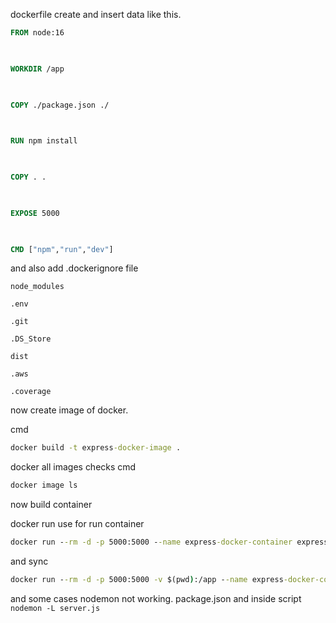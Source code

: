 
dockerfile create and insert data like this.

```dockerfile
FROM node:16

  

WORKDIR /app

  

COPY ./package.json ./

  

RUN npm install

  

COPY . .

  

EXPOSE 5000

  

CMD ["npm","run","dev"]
```

and also add .dockerignore file

```dockerignore
node_modules

.env

.git

.DS_Store

dist

.aws

.coverage
```

now create image of docker.

cmd
```cmd
docker build -t express-docker-image .
```

docker all images checks cmd

```cmd
docker image ls
```


now build container

docker run use for run container 

```cmd
docker run --rm -d -p 5000:5000 --name express-docker-container express-docker-image
```


and sync

```cmd
docker run --rm -d -p 5000:5000 -v $(pwd):/app --name express-docker-container express-docker-image
```

and some cases nodemon not working.
package.json and inside script 
``nodemon -L server.js``



